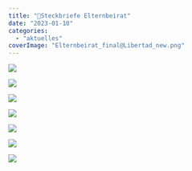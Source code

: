 ```yaml
---
title: "📃Steckbriefe Elternbeirat"
date: "2023-01-10"
categories: 
  - "aktuelles"
coverImage: "Elternbeirat_final@Libertad_new.png"
---
```


[![](Elternbeirat_final@Marina_new-724x1024.png)](https://volksschule-partenkirchen.de/wp-content/uploads/Elternbeirat_final@Marina_new.png)

[![](Elternbeirat_final@Libertad_new-724x1024.png)](https://volksschule-partenkirchen.de/wp-content/uploads/Elternbeirat_final@Libertad_new.png)

[![](Steckbriefe-Elternbeirat.jpg)](https://volksschule-partenkirchen.de/wp-content/uploads/Steckbriefe-Elternbeirat.jpg)

[![](Steckbriefe-Elternbeirat2.jpg)](https://volksschule-partenkirchen.de/wp-content/uploads/Steckbriefe-Elternbeirat2.jpg)

[![](2023-01-10-sekretariat@volksschule-partenkirchen.de-Steckbriefe-Elternbeirat-Homepage-1-1-724x1024.jpg)](https://volksschule-partenkirchen.de/wp-content/uploads/2023-01-10-sekretariat@volksschule-partenkirchen.de-Steckbriefe-Elternbeirat-Homepage-1-1.jpg)

[![](2023-01-10-sekretariat@volksschule-partenkirchen.de-Steckbriefe-Elternbeirat-Homepage-1-724x1024.jpg)](https://volksschule-partenkirchen.de/wp-content/uploads/2023-01-10-sekretariat@volksschule-partenkirchen.de-Steckbriefe-Elternbeirat-Homepage-1.jpg)

[![](2023-01-10-sekretariat@volksschule-partenkirchen.de-Steckbriefe-Elternbeirat-Homepage-2-1-724x1024.jpg)](https://volksschule-partenkirchen.de/wp-content/uploads/2023-01-10-sekretariat@volksschule-partenkirchen.de-Steckbriefe-Elternbeirat-Homepage-2-1.jpg)
